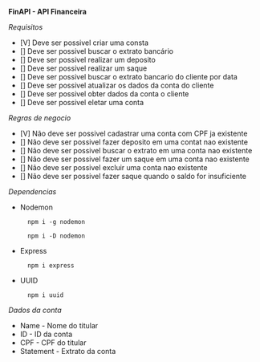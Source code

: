 **FinAPI - API Financeira**

*Requisitos*

- [V] Deve ser possivel criar uma consta
- [] Deve ser possivel buscar o extrato bancário
- [] Deve ser possivel realizar um deposito
- [] Deve ser possivel realizar um saque
- [] Deve ser possivel buscar o extrato bancario do cliente por data
- [] Deve ser possivel atualizar os dados da conta do cliente
- [] Deve ser possivel obter dados da conta o cliente
- [] Deve ser possivel eletar uma conta


*Regras de negocio*

- [V] Não deve ser possivel cadastrar uma conta com CPF ja existente
- [] Não deve ser possivel fazer deposito em uma contat nao existente
- [] Não deve ser possivel buscar o extrato em uma conta nao existente
- [] Não deve ser possivel fazer um saque em uma conta nao existente
- [] Não deve ser possivel excluir uma conta nao existente
- [] Não deve ser possivel fazer saque quando o saldo for insuficiente

*Dependencias*

- Nodemon

        npm i -g nodemon

        npm i -D nodemon

- Express

        npm i express

- UUID

        npm i uuid

*Dados da conta*

- Name
        - Nome do titular
- ID
        - ID da conta
- CPF
        - CPF do titular
- Statement
        - Extrato da conta